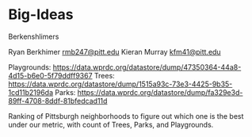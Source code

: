 # Big-Ideas

Berkenshlimers

Ryan Berkhimer rmb247@pitt.edu
Kieran Murray kfm41@pitt.edu

Playgrounds: https://data.wprdc.org/datastore/dump/47350364-44a8-4d15-b6e0-5f79ddff9367
Trees: https://data.wprdc.org/datastore/dump/1515a93c-73e3-4425-9b35-1cd11b2196da
Parks: https://data.wprdc.org/datastore/dump/fa329e3d-89ff-4708-8ddf-81bfedcad11d

Ranking of Pittsburgh neighborhoods to figure out which one is the best under our metric, with count of Trees, Parks, and Playgrounds.


